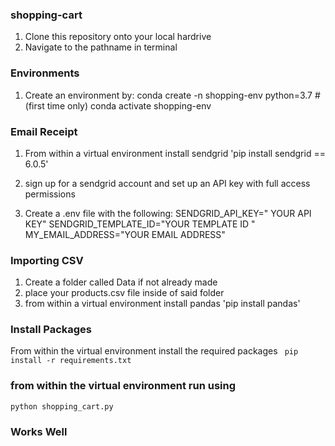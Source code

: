 ### shopping-cart

1. Clone this repository onto your local hardrive 
2. Navigate to the pathname in terminal 

### Environments

1. Create an environment by:
conda create -n shopping-env python=3.7 # (first time only)
conda activate shopping-env

### Email Receipt 

1. From within a virtual environment install sendgrid
'pip install sendgrid == 6.0.5'

2. sign up for a sendgrid account and set up an API key with full access permissions

3. Create a .env file with the following:
SENDGRID_API_KEY=" YOUR API KEY"
SENDGRID_TEMPLATE_ID="YOUR TEMPLATE ID "
MY_EMAIL_ADDRESS="YOUR EMAIL ADDRESS"

### Importing CSV
1. Create a folder called Data if not already made
2. place your products.csv file inside of said folder
3. from within a virtual environment install pandas 
'pip install pandas' 

### Install Packages 
From within the virtual environment install the required packages 
` pip install -r requirements.txt` 


### from within the virtual environment run using 
`python shopping_cart.py`

### Works Well

